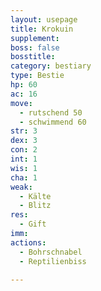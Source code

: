 ```yaml
---
layout: usepage
title: Krokuin
supplement:
boss: false
bosstitle: 
category: bestiary
type: Bestie
hp: 60
ac: 16
move:
  - rutschend 50
  - schwimmend 60
str: 3
dex: 3
con: 2
int: 1
wis: 1
cha: 1
weak:
  - Kälte
  - Blitz
res:
  - Gift
imm:
actions:
  - Bohrschnabel
  - Reptilienbiss

---
```


